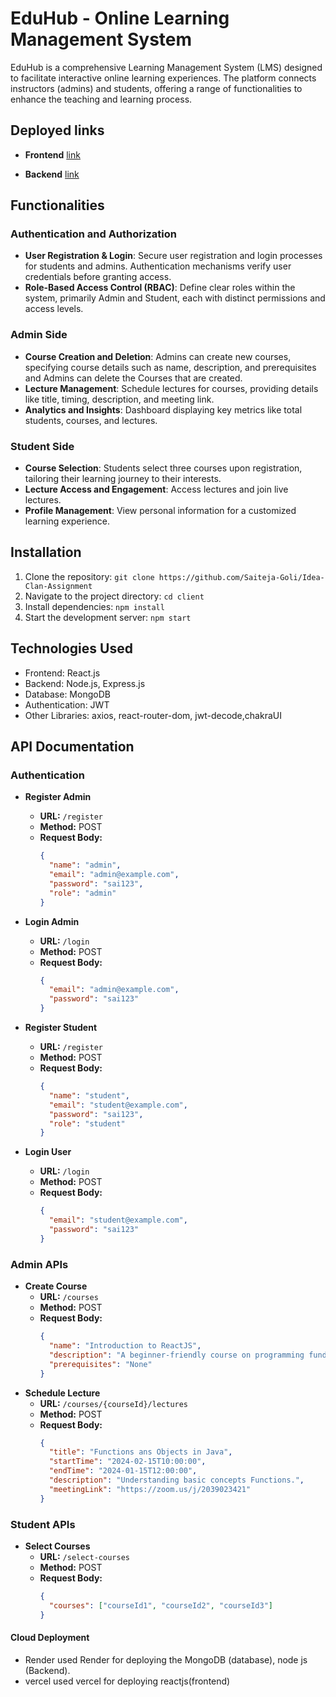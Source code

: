 # EduHub - Online Learning Management System

EduHub is a comprehensive Learning Management System (LMS) designed to facilitate interactive online learning experiences. The platform connects instructors (admins) and students, offering a range of functionalities to enhance the teaching and learning process.

## Deployed links
  - **Frontend**
[link](https://idea-clan-frontend-a8qmsqk7l-srinivasgokarla.vercel.app/)

  - **Backend**
[link](https://idea-clan-backend-1.onrender.com/)

## Functionalities
### Authentication and Authorization

- **User Registration & Login**: Secure user registration and login processes for students and admins. Authentication mechanisms verify user credentials before granting access.
- **Role-Based Access Control (RBAC)**: Define clear roles within the system, primarily Admin and Student, each with distinct permissions and access levels.

### Admin Side

- **Course Creation and Deletion**: Admins can create new courses, specifying course details such as name, description, and prerequisites and Admins can delete the Courses that are created.
- **Lecture Management**: Schedule lectures for courses, providing details like title, timing, description, and meeting link.
- **Analytics and Insights**: Dashboard displaying key metrics like total students, courses, and lectures.

### Student Side

- **Course Selection**: Students select three courses upon registration, tailoring their learning journey to their interests.
- **Lecture Access and Engagement**: Access lectures and join live lectures.
- **Profile Management**: View personal information for a customized learning experience.

## Installation

1. Clone the repository: `git clone https://github.com/Saiteja-Goli/Idea-Clan-Assignment`
2. Navigate to the project directory: `cd client`
3. Install dependencies: `npm install`
4. Start the development server: `npm start`

## Technologies Used

- Frontend: React.js
- Backend: Node.js, Express.js
- Database: MongoDB
- Authentication: JWT
- Other Libraries: axios, react-router-dom, jwt-decode,chakraUI

## API Documentation

### Authentication

- **Register Admin**
  - **URL:** `/register`
  - **Method:** POST
  - **Request Body:**
    ```json
    {
      "name": "admin",
      "email": "admin@example.com",
      "password": "sai123",
      "role": "admin"
    }
    ```
- **Login Admin**
  - **URL:** `/login`
  - **Method:** POST
  - **Request Body:**
    ```json
    {
      "email": "admin@example.com",
      "password": "sai123"
    }
    ```

- **Register Student**
  - **URL:** `/register`
  - **Method:** POST
  - **Request Body:**
    ```json
    {
      "name": "student",
      "email": "student@example.com",
      "password": "sai123",
      "role": "student"
    }
    ```
- **Login User**
  - **URL:** `/login`
  - **Method:** POST
  - **Request Body:**
    ```json
    {
      "email": "student@example.com",
      "password": "sai123"
    }
    ```

### Admin APIs

- **Create Course**
  - **URL:** `/courses`
  - **Method:** POST
  - **Request Body:**
    ```json
    {
      "name": "Introduction to ReactJS",
      "description": "A beginner-friendly course on programming fundamentals.",
      "prerequisites": "None"
    }
    ```
- **Schedule Lecture**
  - **URL:** `/courses/{courseId}/lectures`
  - **Method:** POST
  - **Request Body:**
    ```json
    {
      "title": "Functions ans Objects in Java",
      "startTime": "2024-02-15T10:00:00",
      "endTime": "2024-01-15T12:00:00",
      "description": "Understanding basic concepts Functions.",
      "meetingLink": "https://zoom.us/j/2039023421"
    }
    ```

### Student APIs

- **Select Courses**
  - **URL:** `/select-courses`
  - **Method:** POST
  - **Request Body:**
    ```json
    {
      "courses": ["courseId1", "courseId2", "courseId3"]
    }
    ```

#### Cloud Deployment

- Render
used Render for deploying the MongoDB (database), node js (Backend).
- vercel 
used vercel for deploying reactjs(frontend)


